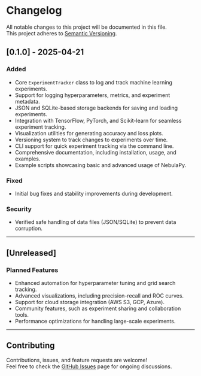 # Changelog

All notable changes to this project will be documented in this file.  
This project adheres to [Semantic Versioning](https://semver.org/).

## [0.1.0] - 2025-04-21
### Added
- Core `ExperimentTracker` class to log and track machine learning experiments.
- Support for logging hyperparameters, metrics, and experiment metadata.
- JSON and SQLite-based storage backends for saving and loading experiments.
- Integration with TensorFlow, PyTorch, and Scikit-learn for seamless experiment tracking.
- Visualization utilities for generating accuracy and loss plots.
- Versioning system to track changes to experiments over time.
- CLI support for quick experiment tracking via the command line.
- Comprehensive documentation, including installation, usage, and examples.
- Example scripts showcasing basic and advanced usage of NebulaPy.

### Fixed
- Initial bug fixes and stability improvements during development.

### Security
- Verified safe handling of data files (JSON/SQLite) to prevent data corruption.

---

## [Unreleased]
### Planned Features
- Enhanced automation for hyperparameter tuning and grid search tracking.
- Advanced visualizations, including precision-recall and ROC curves.
- Support for cloud storage integration (AWS S3, GCP, Azure).
- Community features, such as experiment sharing and collaboration tools.
- Performance optimizations for handling large-scale experiments.

---

## Contributing

Contributions, issues, and feature requests are welcome!  
Feel free to check the [GitHub Issues](https://github.com/Vedant-8/NebulaPy/issues) page for ongoing discussions.
